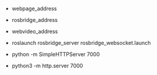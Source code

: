 
* webpage_address
* rosbridge_address
* webvideo_address

* roslaunch rosbridge_server rosbridge_websocket.launch
* python -m SimpleHTTPServer 7000
* python3 -m http.server 7000